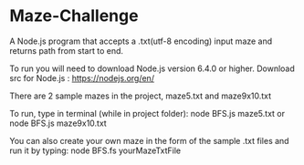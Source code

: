 # Maze-Challenge
A Node.js program that accepts a .txt(utf-8 encoding) input maze and returns path from start to end.

To run you will need to download Node.js version 6.4.0 or higher.
Download src for Node.js : https://nodejs.org/en/

There are 2 sample mazes in the project, maze5.txt and maze9x10.txt

To run, type in terminal (while in project folder): node BFS.js maze5.txt or node BFS.js maze9x10.txt

You can also create your own maze in the form of the sample .txt files and run it by typing: node BFS.fs yourMazeTxtFile
